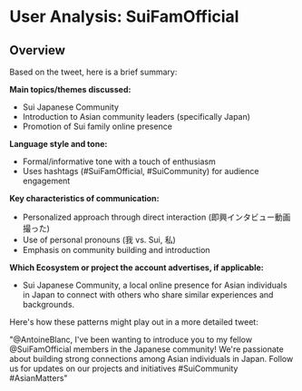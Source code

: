 # User Analysis: SuiFamOfficial

## Overview

Based on the tweet, here is a brief summary:

**Main topics/themes discussed:**
- Sui Japanese Community
- Introduction to Asian community leaders (specifically Japan)
- Promotion of Sui family online presence

**Language style and tone:**
- Formal/informative tone with a touch of enthusiasm
- Uses hashtags (#SuiFamOfficial, #SuiCommunity) for audience engagement

**Key characteristics of communication:**
- Personalized approach through direct interaction (即興インタビュー動画撮った)
- Use of personal pronouns (我 vs. Sui, 私)
- Emphasis on community building and introduction

**Which Ecosystem or project the account advertises, if applicable:**
- Sui Japanese Community, a local online presence for Asian individuals in Japan to connect with others who share similar experiences and backgrounds.

Here's how these patterns might play out in a more detailed tweet:

 "@AntoineBlanc, I've been wanting to introduce you to my fellow @SuiFamOfficial members in the Japanese community! We're passionate about building strong connections among Asian individuals in Japan. Follow us for updates on our projects and initiatives #SuiCommunity #AsianMatters"